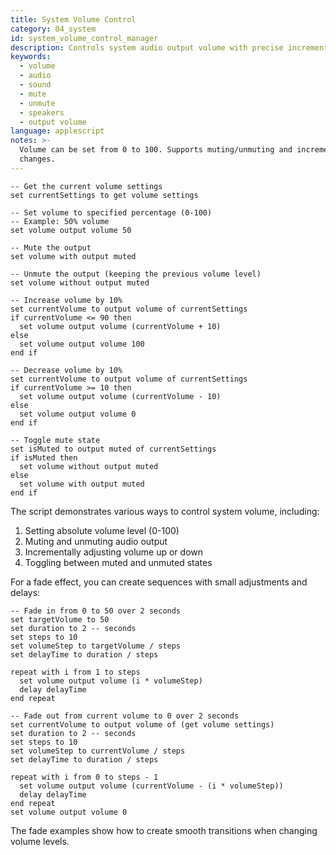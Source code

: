```yaml
---
title: System Volume Control
category: 04_system
id: system_volume_control_manager
description: Controls system audio output volume with precise increments and mute toggling
keywords:
  - volume
  - audio
  - sound
  - mute
  - unmute
  - speakers
  - output volume
language: applescript
notes: >-
  Volume can be set from 0 to 100. Supports muting/unmuting and incremental
  changes.
---
```


```applescript
-- Get the current volume settings
set currentSettings to get volume settings

-- Set volume to specified percentage (0-100)
-- Example: 50% volume
set volume output volume 50

-- Mute the output
set volume with output muted

-- Unmute the output (keeping the previous volume level)
set volume without output muted

-- Increase volume by 10%
set currentVolume to output volume of currentSettings
if currentVolume <= 90 then
  set volume output volume (currentVolume + 10)
else
  set volume output volume 100
end if

-- Decrease volume by 10%
set currentVolume to output volume of currentSettings
if currentVolume >= 10 then
  set volume output volume (currentVolume - 10)
else
  set volume output volume 0
end if

-- Toggle mute state
set isMuted to output muted of currentSettings
if isMuted then
  set volume without output muted
else
  set volume with output muted
end if
```

The script demonstrates various ways to control system volume, including:
1. Setting absolute volume level (0-100)
2. Muting and unmuting audio output
3. Incrementally adjusting volume up or down
4. Toggling between muted and unmuted states

For a fade effect, you can create sequences with small adjustments and delays:

```applescript
-- Fade in from 0 to 50 over 2 seconds
set targetVolume to 50
set duration to 2 -- seconds
set steps to 10
set volumeStep to targetVolume / steps
set delayTime to duration / steps

repeat with i from 1 to steps
  set volume output volume (i * volumeStep)
  delay delayTime
end repeat

-- Fade out from current volume to 0 over 2 seconds
set currentVolume to output volume of (get volume settings)
set duration to 2 -- seconds
set steps to 10
set volumeStep to currentVolume / steps
set delayTime to duration / steps

repeat with i from 0 to steps - 1
  set volume output volume (currentVolume - (i * volumeStep))
  delay delayTime
end repeat
set volume output volume 0
```

The fade examples show how to create smooth transitions when changing volume levels.
